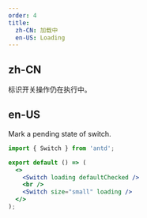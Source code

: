 ```yaml
---
order: 4
title:
  zh-CN: 加载中
  en-US: Loading
---
```


## zh-CN

标识开关操作仍在执行中。

## en-US

Mark a pending state of switch.

```jsx
import { Switch } from 'antd';

export default () => (
  <>
    <Switch loading defaultChecked />
    <br />
    <Switch size="small" loading />
  </>
);
```
